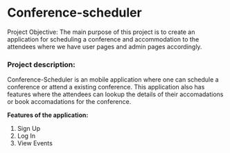 # Conference-scheduler
Project Objective:
The main purpose of this project is to create an application for scheduling a conference and accommodation to the attendees where we have user pages and admin pages accordingly.
### Project description:
Conference-Scheduler is an mobile application where one can schedule a conference or attend a existing conference.
This application also has features where the attendees can lookup the details of their accomadations or book accomadations for the conference.

**Features of the application:**
<ol>
<li>Sign Up</li>
<li>Log In</li>
<li>View Events</li>
</ol>
